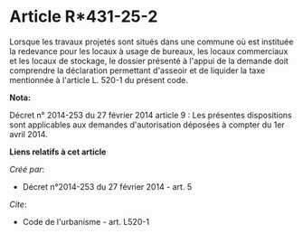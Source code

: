 # Article R*431-25-2

Lorsque les travaux projetés sont situés dans une commune où est instituée la redevance pour les locaux à usage de bureaux,
les locaux commerciaux et les locaux de stockage, le dossier présenté à l'appui de la demande doit comprendre la déclaration
permettant d'asseoir et de liquider la taxe mentionnée à l'article L. 520-1 du présent code.

**Nota:**

Décret n° 2014-253 du 27 février 2014 article 9 : Les présentes dispositions sont applicables aux demandes d'autorisation
déposées à compter du 1er avril 2014.

**Liens relatifs à cet article**

_Créé par_:

  - Décret n°2014-253 du 27 février 2014 - art. 5

_Cite_:

  - Code de l'urbanisme - art. L520-1
